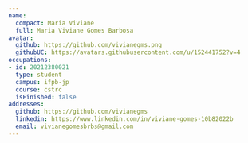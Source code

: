 ```yaml
---
name:
  compact: Maria Viviane
  full: Maria Viviane Gomes Barbosa
avatar:
  github: https://github.com/vivianegms.png
  githubUC: https://avatars.githubusercontent.com/u/152441752?v=4
occupations:
- id: 20212380021
  type: student
  campus: ifpb-jp
  course: cstrc
  isFinished: false
addresses:
  github: https://github.com/vivianegms
  linkedin: https://www.linkedin.com/in/viviane-gomes-10b82022b
  email: vivianegomesbrbs@gmail.com
---
```

